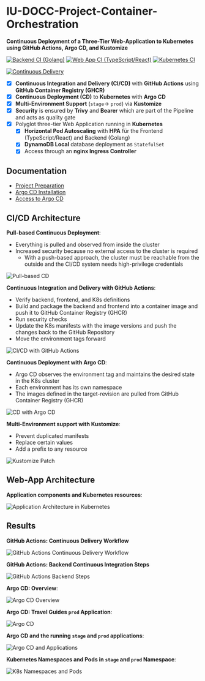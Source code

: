 # IU-DOCC-Project-Container-Orchestration

**Continuous Deployment of a Three-Tier Web-Application to Kubernetes using GitHub Actions, Argo CD, and Kustomize**

[![Backend CI (Golang)](https://github.com/marcelfrey29/IU-DOCC-Project-Container-Orchestration/actions/workflows/backend-ci.yml/badge.svg)](https://github.com/marcelfrey29/IU-DOCC-Project-Container-Orchestration/actions/workflows/backend-ci.yml)
[![Web App CI (TypeScript/React)](https://github.com/marcelfrey29/IU-DOCC-Project-Container-Orchestration/actions/workflows/web-app-ci.yml/badge.svg)](https://github.com/marcelfrey29/IU-DOCC-Project-Container-Orchestration/actions/workflows/web-app-ci.yml)
[![Kubernetes CI](https://github.com/marcelfrey29/IU-DOCC-Project-Container-Orchestration/actions/workflows/k8s-ci.yml/badge.svg)](https://github.com/marcelfrey29/IU-DOCC-Project-Container-Orchestration/actions/workflows/k8s-ci.yml)

[![Continuous Delivery](https://github.com/marcelfrey29/IU-DOCC-Project-Container-Orchestration/actions/workflows/cd.yml/badge.svg)](https://github.com/marcelfrey29/IU-DOCC-Project-Container-Orchestration/actions/workflows/cd.yml)

- [x] **Continuous Integration and Delivery (CI/CD)** with **GitHub Actions** using **GitHub Container Registry (GHCR)**
- [x] **Continuous Deployment (CD)** to **Kubernetes** with **Argo CD**
- [x] **Multi-Environment Support** (`stage`-> `prod`) via **Kustomize**
- [x] **Security** is ensured by **Trivy** and **Bearer** which are part of the Pipeline and acts as quality gate
- [x] Polyglot three-tier Web Application running in **Kubernetes**
    - [x] **Horizontal Pod Autoscaling** with **HPA** für the Frontend (TypeScript/React) and Backend (Golang)
    - [x] **DynamoDB Local** database deployment as `StatefulSet`
    - [x] Access through an **nginx Ingress Controller**

## Documentation

- [Project Preparation](docs/01-Preparation.md)
- [Argo CD Installation](docs/02-Setup-Argo-CD.runme.md)
- [Access to Argo CD](docs/03-Access-Argo-CD.runme.md)

## CI/CD Architecture

**Pull-based Continuous Deployment**:

- Everything is pulled and observed from inside the cluster
- Increased security because no external access to the cluster is required
    - With a push-based approach, the cluster must be reachable from the outside and the CI/CD system needs high-privilege credentials

![Pull-based CD](docs/assets/pull-based-cd.svg)

**Continuous Integration and Delivery with GitHub Actions**:

- Verify backend, frontend, and K8s definitions
- Build and package the backend and frontend into a container image and push it to GitHub Container Registry (GHCR)
- Run security checks 
- Update the K8s manifests with the image versions and push the changes back to the GitHub Repository
- Move the environment tags forward

![CI/CD with GitHub Actions](docs/assets/ci-overview-github-actions.svg)

**Continuous Deployment with Argo CD**:

- Argo CD observes the environment tag and maintains the desired state in the K8s cluster
- Each environment has its own namespace
- The images defined in the target-revision are pulled from GitHub Container Registry (GHCR)

![CD with Argo CD](docs/assets/cd-overview-argocd.svg)

**Multi-Environment support with Kustomize**:

- Prevent duplicated manifests
- Replace certain values
- Add a prefix to any resource

![Kustomize Patch](docs/assets/kustomize-patch.svg)

## Web-App Architecture

**Application components and Kubernetes resources**:

![Application Architecture in Kubernetes](docs/assets/k8s-application-architecture.svg)

## Results

**GitHub Actions: Continuous Delivery Workflow**

![GitHub Actions Continuous Delivery Workflow](docs/assets/github-actions-cicd.png)

**GitHub Actions: Backend Continuous Integration Steps**

![GitHub Actions Backend Steps](docs/assets/github-actions-cicd-backend-ci.png)

**Argo CD: Overview**:

![Argo CD Overview](docs/assets/argocd-overview.png)

**Argo CD: Travel Guides `prod` Application**:

![Argo CD](docs/assets/argocd-prod.png)

**Argo CD and the running `stage` and `prod` applications**:

![Argo CD and Applications](docs/assets/argocd-with-apps.png)

**Kubernetes Namespaces and Pods in `stage` and `prod` Namespace**:

![K8s Namespaces and Pods](docs/assets/k8s-namespaces-and-pods.png)
